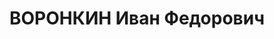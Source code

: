 ---
title: ВОРОНКИН Иван Федорович
description: '1905 г.р., Саратовская губ., русский, член ВКП(б) с 1930 г., образование
  начальное, председатель заводского профсоюзного комитета нефтеперегонного завода.
  Проживал: г. Туапсе. Арестован 14.04.1937 г. Предъявленное обвинение: "участник
  контрреволюционной террористической организации, диверсионно-вредительская работа".
  Военной коллегией ВС СССР 17.12.1937 г. назначена ВМН с конфискацией имущества.
  Приговор приведен в исполнение 17.12.1937 г. Реабилитирован Военной коллегией ВС
  СССР 30.07.1957 г. за отсутствием состава преступления.'
---
